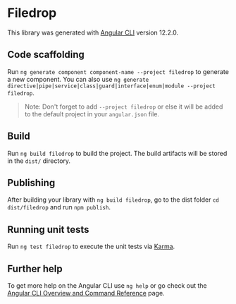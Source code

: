 # Filedrop

This library was generated with [Angular CLI](https://github.com/angular/angular-cli) version 12.2.0.

## Code scaffolding

Run `ng generate component component-name --project filedrop` to generate a new component. You can also use `ng generate directive|pipe|service|class|guard|interface|enum|module --project filedrop`.
> Note: Don't forget to add `--project filedrop` or else it will be added to the default project in your `angular.json` file. 

## Build

Run `ng build filedrop` to build the project. The build artifacts will be stored in the `dist/` directory.

## Publishing

After building your library with `ng build filedrop`, go to the dist folder `cd dist/filedrop` and run `npm publish`.

## Running unit tests

Run `ng test filedrop` to execute the unit tests via [Karma](https://karma-runner.github.io).

## Further help

To get more help on the Angular CLI use `ng help` or go check out the [Angular CLI Overview and Command Reference](https://angular.io/cli) page.
